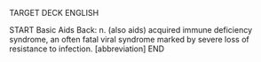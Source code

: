 TARGET DECK
ENGLISH

START
Basic
Aids
Back: n. (also aids) acquired immune deficiency syndrome, an often fatal viral syndrome marked by severe loss of resistance to infection. [abbreviation]
END
